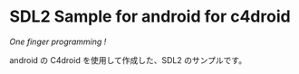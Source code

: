 # SDL2 Sample for android for c4droid

*One finger programming !*

android の C4droid を使用して作成した、SDL2 のサンプルです。
